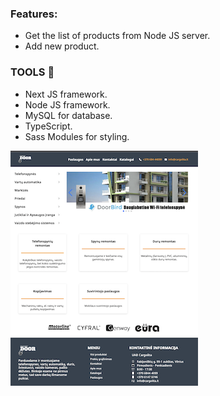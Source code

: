 ### Features:

- Get the list of products from Node JS server.
- Add new product.

### TOOLS :hammer:

- Next JS framework.
- Node JS framework.
- MySQL for database.
- TypeScript.
- Sass Modules for styling.

![SmartDoor page](./public//assets//images//smartDoorPage.png)
